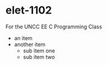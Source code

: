 # elet-1102
For the UNCC EE C Programming Class

- an item
- another item
  - sub item one
  - sub item two
